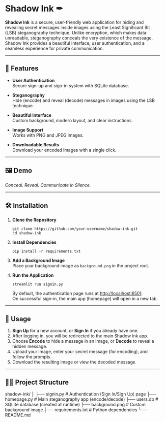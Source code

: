# Shadow Ink ✒

**Shadow Ink** is a secure, user-friendly web application for hiding and revealing secret messages inside images using the Least Significant Bit (LSB) steganography technique. Unlike encryption, which makes data unreadable, steganography conceals the very existence of the message. Shadow Ink provides a beautiful interface, user authentication, and a seamless experience for private communication.

---

## 🚀 Features

- **User Authentication**  
  Secure sign-up and sign-in system with SQLite database.

- **Steganography**  
  Hide (encode) and reveal (decode) messages in images using the LSB technique.

- **Beautiful Interface**  
  Custom background, modern layout, and clear instructions.

- **Image Support**  
  Works with PNG and JPEG images.

- **Downloadable Results**  
  Download your encoded images with a single click.

---

## 🖼️ Demo

*Conceal. Reveal. Communicate in Silence.*

---

## 🛠️ Installation

1. **Clone the Repository**
    ```
    git clone https://github.com/your-username/shadow-ink.git
    cd shadow-ink
    ```

2. **Install Dependencies**
    ```
    pip install -r requirements.txt
    ```

3. **Add a Background Image**  
   Place your background image as `background.png` in the project root.

4. **Run the Application**
    ```
    streamlit run signin.py
    ```
    By default, the authentication page runs at [http://localhost:8501](http://localhost:8501).  
    On successful sign-in, the main app (homepage) will open in a new tab.

---

## 📄 Usage

1. **Sign Up** for a new account, or **Sign In** if you already have one.
2. After logging in, you will be redirected to the main Shadow Ink app.
3. Choose **Encode** to hide a message in an image, or **Decode** to reveal a hidden message.
4. Upload your image, enter your secret message (for encoding), and follow the prompts.
5. Download the resulting image or view the decoded message.

---

## 🧑‍💻 Project Structure

shadow-ink/
│
├── signin.py # Authentication (Sign In/Sign Up) page
├── homepage.py # Main steganography app (encode/decode)
├── users.db # SQLite database (created at runtime)
├── background.png # Custom background image
├── requirements.txt # Python dependencies
└── README.md
